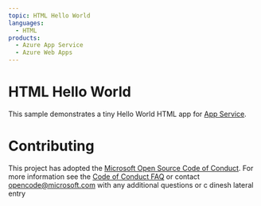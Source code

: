 ```yaml
---
topic: HTML Hello World
languages:
  - HTML
products:
  - Azure App Service
  - Azure Web Apps
---
```


# HTML Hello World

This sample demonstrates a tiny Hello World HTML app for [App Service](https://docs.microsoft.com/azure/app-service).

# Contributing

This project has adopted the [Microsoft Open Source Code of Conduct](https://opensource.microsoft.com/codeofconduct/). For more information see the [Code of Conduct FAQ](https://opensource.microsoft.com/codeofconduct/faq/) or contact [opencode@microsoft.com](mailto:opencode@microsoft.com) with any additional questions or c
dinesh lateral entry
